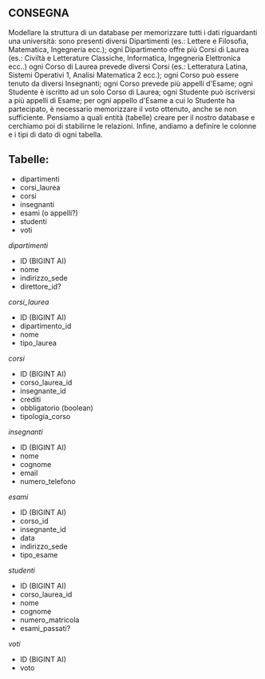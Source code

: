 ## CONSEGNA
Modellare la struttura di un database per memorizzare tutti i dati riguardanti una università:
sono presenti diversi Dipartimenti (es.: Lettere e Filosofia, Matematica, Ingegneria ecc.);
ogni Dipartimento offre più Corsi di Laurea (es.: Civiltà e Letterature Classiche, Informatica, Ingegneria Elettronica ecc..)
ogni Corso di Laurea prevede diversi Corsi (es.: Letteratura Latina, Sistemi Operativi 1, Analisi Matematica 2 ecc.);
ogni Corso può essere tenuto da diversi Insegnanti;
ogni Corso prevede più appelli d'Esame;
ogni Studente è iscritto ad un solo Corso di Laurea;
ogni Studente può iscriversi a più appelli di Esame;
per ogni appello d'Esame a cui lo Studente ha partecipato, è necessario memorizzare il voto ottenuto, anche se non sufficiente. Pensiamo a quali entità (tabelle) creare per il nostro database e cerchiamo poi di stabilirne le relazioni. Infine, andiamo a definire le colonne e i tipi di dato di ogni tabella.

## Tabelle:
- dipartimenti
- corsi_laurea
- corsi
- insegnanti
- esami (o appelli?)
- studenti
- voti

*dipartimenti*
- ID (BIGINT AI)
- nome
- indirizzo_sede
- direttore_id?

*corsi_laurea*
- ID (BIGINT AI)
- dipartimento_id
- nome
- tipo_laurea

*corsi*
- ID (BIGINT AI)
- corso_laurea_id
- insegnante_id
- crediti
- obbligatorio (boolean)
- tipologia_corso

*insegnanti*
- ID (BIGINT AI)
- nome
- cognome
- email
- numero_telefono

*esami*
- ID (BIGINT AI)
- corso_id
- insegnante_id
- data
- indirizzo_sede
- tipo_esame

*studenti*
- ID (BIGINT AI)
- corso_laurea_id
- nome
- cognome
- numero_matricola
- esami_passati?

*voti*
- ID (BIGINT AI)
- voto